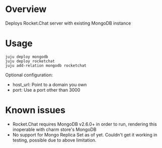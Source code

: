 # Overview
Deploys Rocket.Chat server with existing MongoDB instance

# Usage
```
juju deploy mongodb
juju deploy rocketchat
juju add-relation mongodb rocketchat
```


Optional configuration:
* host_url: Point to a domain you own
* port: Use a port other than 3000

# Known issues
* Rocket.Chat requires MongoDB v2.6.0+ in order to run, rendering this inoperable with charm store's MongoDB
* No support for Mongo Replica Set as of yet. Couldn't get it working in testing, possible due to above limitation.
